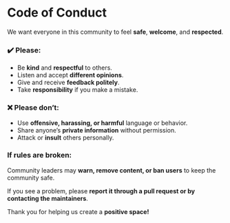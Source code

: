 # Code of Conduct

We want everyone in this community to feel **safe**, **welcome**, and **respected**.

### ✔️ Please:

- Be **kind** and **respectful** to others.  
- Listen and accept **different opinions**.  
- Give and receive **feedback politely**.  
- Take **responsibility** if you make a mistake.

### ❌ Please don’t:

- Use **offensive, harassing, or harmful** language or behavior.  
- Share anyone’s **private information** without permission.  
- Attack or **insult** others personally.

### If rules are broken:

Community leaders may **warn, remove content, or ban users** to keep the community safe.


If you see a problem, please **report it through a pull request or by contacting the maintainers**.

Thank you for helping us create a **positive space!**
